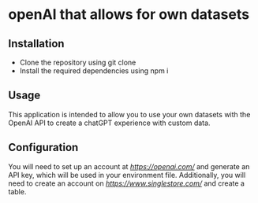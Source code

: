 # openAI that allows for own datasets

## Installation 
- Clone the repository using git clone
- Install the required dependencies using npm i


## Usage
This application is intended to allow you to use your own datasets with the OpenAI API to create a chatGPT experience with custom data.

## Configuration
You will need to set up an account at *https://openai.com/* and generate an API key, which will be used in your environment file. Additionally, you will need to create an account on *https://www.singlestore.com/* and create a table.

